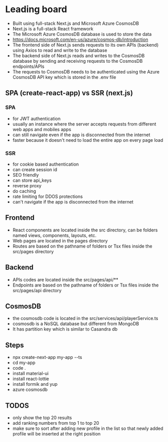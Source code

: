 # Leading board
- Built using full-stack Next.js and Microsoft Azure CosmosDB
- Next.js is a full-stack React framework
- The Microsoft Azure CosmosDB database is used to store the data
- https://docs.microsoft.com/en-us/azure/cosmos-db/introduction
- The frontend side of Next.js sends requests to its own APIs (backend) using Axios to read and write to the database
- The backend side of Next.js reads and writes to the CosmosDB database by sending and receiving requests to the CosmosDB endpoints/APIs
- The requests to CosmosDB needs to be authenticated using the Azure CosmosDB API key which is stored in the .env file

## SPA (create-react-app) vs SSR (next.js)

### SPA
- for JWT authentication
- usually an instance where the server accepts requests from different web apps and mobiles apps
- can still navigate even if the app is disconnected from the internet
- faster because it doesn't need to load the entire app on every page load

### SSR
- for cookie based authentication
- can create session id
- SEO friendly
- can store api_keys
- reverse proxy
- do caching
- rate limiting for DDOS protections
- can't navigate if the app is disconnected from the internet

## Frontend
- React components are located inside the src directory, can be folders named views, components, layouts, etc.
- Web pages are located in the pages directory
- Routes are based on the pathname of folders or Tsx files inside the src/pages directory

## Backend
- APIs codes are located inside the src/pages/api/**
- Endpoints are based on the pathname of folders or Tsx files inside the src/pages/api directory

## CosmosDB
- the cosmosdb code is located in the src/services/api/playerService.ts
- cosmosdb is a NoSQL database but different from MongoDB
- It has partition key which is similar to Casandra db 

## Steps
- npx create-next-app my-app --ts
- cd my-app
- code .
- install material-ui
- install react-lottie
- install formik and yup
- azure cosmosdb

## TODOS
- only show the top 20 results
- add ranking numbers from top 1 to top 20
- make sure to sort after adding new profile in the list so that newly added profile will be inserted at the right position
